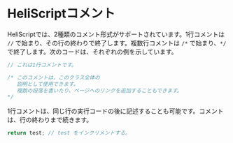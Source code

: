 # HeliScriptコメント

HeliScriptでは、2種類のコメント形式がサポートされています。1行コメントは `//` で始まり、その行の終わりで終了します。複数行コメントは `/*` で始まり、`*/` で終了します。次のコードは、それぞれの例を示しています。

``` csharp
// これは1行コメントです。

/* このコメントは、このクラス全体の
   説明として使用できます。
   複数の段落を書いたり、ページへのリンクを追加することもできます。
*/
```

1行コメントは、同じ行の実行コードの後に記述することも可能です。コメントは、行の終わりまで続きます。

``` csharp
return test; // test をインクリメントする。
```
